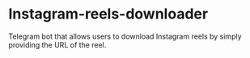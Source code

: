 # Instagram-reels-downloader
Telegram bot that allows users to download Instagram reels by simply providing the URL of the reel.
